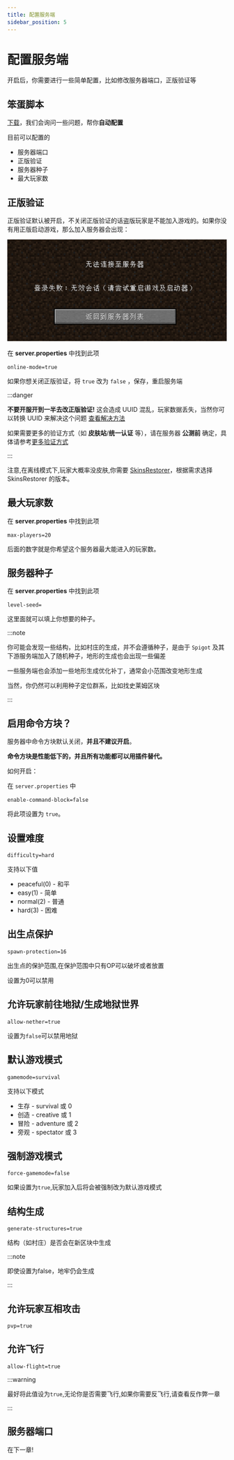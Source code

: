 ```yaml
---
title: 配置服务端
sidebar_position: 5
---
```


# 配置服务端

开启后，你需要进行一些简单配置，比如修改服务器端口，正版验证等

## 笨蛋脚本

[下载](https://github.com/lilingfengdev/NitWiki-Script/releases/download/windows-latest/config-eazy.exe)，我们会询问一些问题，帮你**自动配置**

目前可以配置的

- 服务器端口
- 正版验证
- 服务器种子
- 最大玩家数

## 正版验证

正版验证默认被开启，不关闭正版验证的话盗版玩家是不能加入游戏的。如果你没有用正版启动游戏，那么加入服务器会出现：

![](_images/无效会话.png)

在 **server.properties** 中找到此项

```
online-mode=true
```

如果你想关闭正版验证，将 `true` 改为 `false` ，保存，重启服务端

:::danger

**不要开服开到一半去改正版验证!** 这会造成 UUID 混乱，玩家数据丢失，当然你可以转换 UUID 来解决这个问题 [查看解决方法](https://dodo939.love/2024/06/20/mc-online-conv-tool/)

如果需要更多的验证方式（如 **皮肤站**/**统一认证** 等），请在服务器 **公测前** 确定，具体请参考[更多验证方式](/docs-java/advance/loginchoices.md)

:::

注意,在离线模式下,玩家大概率没皮肤,你需要 [SkinsRestorer](/docs-java/process/plugin/other/SkinsRestorer.md)，根据需求选择 SkinsRestorer 的版本。

## 最大玩家数

在 **server.properties** 中找到此项

```
max-players=20
```

后面的数字就是你希望这个服务器最大能进入的玩家数。

## 服务器种子

在 **server.properties** 中找到此项

```
level-seed=
```

这里面就可以填上你想要的种子。

:::note

你可能会发现一些结构，比如村庄的生成，并不会遵循种子，是由于 `Spigot` 及其下游服务端加入了随机种子，地形的生成也会出现一些偏差

一些服务端也会添加一些地形生成优化补丁，通常会小范围改变地形生成

当然，你仍然可以利用种子定位群系，比如找史莱姆区块

:::

## 启用命令方块？

服务器中命令方块默认关闭，**并且不建议开启**。

**命令方块是性能低下的，并且所有功能都可以用插件替代。**

如何开启：

在 `server.properties` 中

```
enable-command-block=false
```

将此项设置为 `true`。

## 设置难度

```
difficulty=hard
```

支持以下值

* peaceful(0) - 和平
* easy(1) - 简单
* normal(2) - 普通
* hard(3) - 困难 

## 出生点保护

```
spawn-protection=16
```

出生点的保护范围,在保护范围中只有OP可以破坏或者放置

设置为0可以禁用

## 允许玩家前往地狱/生成地狱世界

```
allow-nether=true
```

设置为`false`可以禁用地狱

## 默认游戏模式

```
gamemode=survival
```

支持以下模式

* 生存 - survival 或 0
* 创造 - creative 或 1
* 冒险 - adventure 或 2
* 旁观 - spectator 或 3

## 强制游戏模式

```
force-gamemode=false
```

如果设置为`true`,玩家加入后将会被强制改为默认游戏模式

## 结构生成

```
generate-structures=true
```

结构（如村庄）是否会在新区块中生成

:::note

即使设置为false，地牢仍会生成

:::

## 允许玩家互相攻击

```
pvp=true
```

## 允许飞行

```
allow-flight=true
```

:::warning

最好将此值设为`true`,无论你是否需要飞行,如果你需要反飞行,请查看反作弊一章

:::

## 服务器端口

在下一章!
